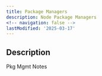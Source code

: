 ```yaml
---
title: Package Managers
description: Node Package Managers
<!-- navigation: false --> 
lastModified: '2025-03-17'
---
```


## Description

Pkg Mgmt Notes

